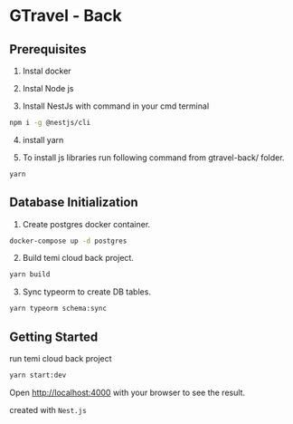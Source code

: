 # GTravel - Back

## Prerequisites

1. Instal docker

2. Instal Node js

3. Install NestJs with command in your cmd terminal

```bash
npm i -g @nestjs/cli
```

4. install yarn

5. To install js libraries run following command from gtravel-back/ folder.

```bash
yarn
```

## Database Initialization

1. Create postgres docker container.

```bash
docker-compose up -d postgres
```

2. Build temi cloud back project.

```bash
yarn build
```

3. Sync typeorm to create DB tables.

```bash
yarn typeorm schema:sync
```

<!-- TODO: add dummy data initialized instruction -->

## Getting Started

run temi cloud back project

```bash
yarn start:dev
```

Open [http://localhost:4000](http://localhost:4000) with your browser to see the result.

created with `Nest.js`
